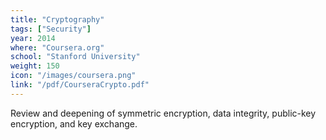 ```yaml
---
title: "Cryptography"
tags: ["Security"]
year: 2014
where: "Coursera.org"
school: "Stanford University"
weight: 150
icon: "/images/coursera.png"
link: "/pdf/CourseraCrypto.pdf"
---
```

Review and deepening of symmetric encryption, data integrity, public-key encryption, and key exchange.